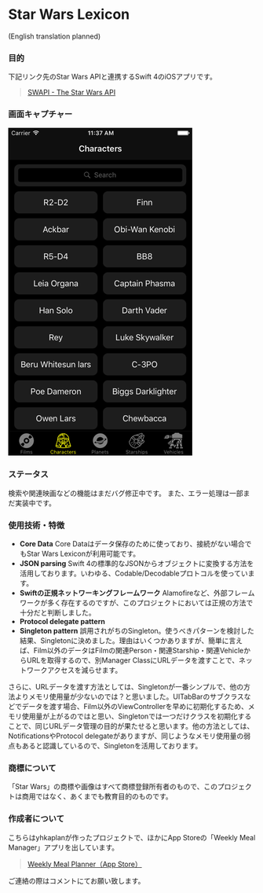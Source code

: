 # Star Wars Lexicon
(English translation planned)
### 目的
下記リンク先のStar Wars APIと連携するSwift 4のiOSアプリです。
> [SWAPI - The Star Wars API](https://swapi.co)  

### 画面キャプチャー
![Character画面](Images/character_screen.png)

### ステータス
検索や関連映画などの機能はまだバグ修正中です。
また、エラー処理は一部まだ実装中です。

### 使用技術・特徴
* **Core Data**
Core Dataはデータ保存のために使っており、接続がない場合でもStar Wars Lexiconが利用可能です。
* **JSON parsing**
Swift 4の標準的なJSONからオブジェクトに変換する方法を活用しております。いわゆる、Codable/Decodableプロトコルを使っています。
* **Swiftの正規ネットワーキングフレームワーク**
Alamofireなど、外部フレームワークが多く存在するのですが、このプロジェクトにおいては正規の方法で十分だと判断しました。
* **Protocol delegate pattern**
* **Singleton pattern**
誤用されがちのSingleton。使うべきパターンを検討した結果、Singletonに決めました。理由はいくつかありますが、簡単に言えば、Film以外のデータはFilmの関連Person・関連Starship・関連VehicleからURLを取得するので、別Manager ClassにURLデータを渡すことで、ネットワークアクセスを減らせます。

さらに、URLデータを渡す方法としては、Singletonが一番シンプルで、他の方法よりメモリ使用量が少ないのでは？と思いました。UITabBarのサブクラスなどでデータを渡す場合、Film以外のViewControllerを早めに初期化するため、メモリ使用量が上がるのではと思い、Singletonでは一つだけクラスを初期化することで、同じURLデータ管理の目的が果たせると思います。他の方法としては、NotificationsやProtocol delegateがありますが、同じようなメモリ使用量の弱点もあると認識しているので、Singletonを活用しております。

### 商標について
「Star Wars」の商標や画像はすべて商標登録所有者のもので、このプロジェクトは商用ではなく、あくまでも教育目的のものです。

### 作成者について
こちらはyhkaplanが作ったプロジェクトで、ほかにApp Storeの「Weekly Meal Manager」アプリを出しています。
> [Weekly Meal Planner（App Store）](https://itunes.apple.com/jp/app/weekly-meal-planner/id1273144461?mt=8)  

ご連絡の際はコメントにてお願い致します。
